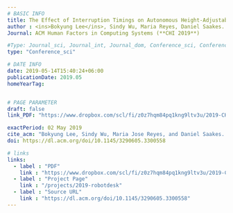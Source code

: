 ```yaml
---
# BASIC INFO
title: The Effect of Interruption Timings on Autonomous Height-Adjustable Desks that Responds to Task Changes.
author : <ins>Bokyung Lee</ins>, Sindy Wu, Maria Reyes, Daniel Saakes.
Journal: ACM Human Factors in Computing Systems (**CHI 2019**)

#Type: Journal_sci, Journal_int, Journal_dom, Conference_sci, Conference_int, conference_dom
type: "Conference_sci"

# DATE INFO
date: 2019-05-14T15:40:24+06:00
publicationDate: 2019.05
homeYearTag: 


# PAGE PARAMETER
draft: false
link_PDF: "https://www.dropbox.com/scl/fi/z0z7hqm84pq1kng9ltv3u/2019-CHI-Sindy.pdf?rlkey=l78zkflv8bziyij3ad6j31ozo&dl=0"

exactPeriod: 02 May 2019
cite_acm: "Bokyung Lee, Sindy Wu, Maria Jose Reyes, and Daniel Saakes. 2019. The Effects of Interruption Timings on Autonomous Height-Adjustable Desks that Respond to Task Changes. In Proceedings of the 2019 CHI Conference on Human Factors in Computing Systems (CHI '19). Association for Computing Machinery, New York, NY, USA, Paper 328, 1–10."
doi: https://dl.acm.org/doi/10.1145/3290605.3300558

# links
links:
  - label : "PDF"
    link : "https://www.dropbox.com/scl/fi/z0z7hqm84pq1kng9ltv3u/2019-CHI-Sindy.pdf?rlkey=l78zkflv8bziyij3ad6j31ozo&dl=0"
  - label : "Project Page"
    link : "/projects/2019-robotdesk"
  - label : "Source URL"
    link : "https://dl.acm.org/doi/10.1145/3290605.3300558"
---
```

